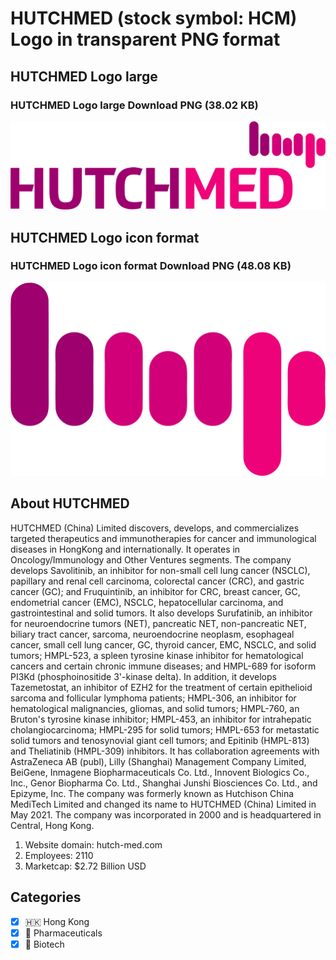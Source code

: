 # HUTCHMED (stock symbol: HCM) Logo in transparent PNG format

## HUTCHMED Logo large

### HUTCHMED Logo large Download PNG (38.02 KB)

![HUTCHMED Logo large Download PNG (38.02 KB)](/img/orig/HCM_BIG-ab59e821.png)

## HUTCHMED Logo icon format

### HUTCHMED Logo icon format Download PNG (48.08 KB)

![HUTCHMED Logo icon format Download PNG (48.08 KB)](/img/orig/HCM-0d50286e.png)

## About HUTCHMED

HUTCHMED (China) Limited discovers, develops, and commercializes targeted therapeutics and immunotherapies for cancer and immunological diseases in HongKong and internationally. It operates in Oncology/Immunology and Other Ventures segments. The company develops Savolitinib, an inhibitor for non-small cell lung cancer (NSCLC), papillary and renal cell carcinoma, colorectal cancer (CRC), and gastric cancer (GC); and Fruquintinib, an inhibitor for CRC, breast cancer, GC, endometrial cancer (EMC), NSCLC, hepatocellular carcinoma, and gastrointestinal and solid tumors. It also develops Surufatinib, an inhibitor for neuroendocrine tumors (NET), pancreatic NET, non-pancreatic NET, biliary tract cancer, sarcoma, neuroendocrine neoplasm, esophageal cancer, small cell lung cancer, GC, thyroid cancer, EMC, NSCLC, and solid tumors; HMPL-523, a spleen tyrosine kinase inhibitor for hematological cancers and certain chronic immune diseases; and HMPL-689 for isoform PI3Kd (phosphoinositide 3'-kinase delta). In addition, it develops Tazemetostat, an inhibitor of EZH2 for the treatment of certain epithelioid sarcoma and follicular lymphoma patients; HMPL-306, an inhibitor for hematological malignancies, gliomas, and solid tumors; HMPL-760, an Bruton's tyrosine kinase inhibitor; HMPL-453, an inhibitor for intrahepatic cholangiocarcinoma; HMPL-295 for solid tumors; HMPL-653 for metastatic solid tumors and tenosynovial giant cell tumors; and Epitinib (HMPL-813) and Theliatinib (HMPL-309) inhibitors. It has collaboration agreements with AstraZeneca AB (publ), Lilly (Shanghai) Management Company Limited, BeiGene, Inmagene Biopharmaceuticals Co. Ltd., Innovent Biologics Co., Inc., Genor Biopharma Co. Ltd., Shanghai Junshi Biosciences Co. Ltd., and Epizyme, Inc. The company was formerly known as Hutchison China MediTech Limited and changed its name to HUTCHMED (China) Limited in May 2021. The company was incorporated in 2000 and is headquartered in Central, Hong Kong.

1. Website domain: hutch-med.com
2. Employees: 2110
3. Marketcap: $2.72 Billion USD


## Categories
- [x] 🇭🇰 Hong Kong
- [x] 💊 Pharmaceuticals
- [x] 🧬 Biotech
